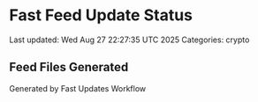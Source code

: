 # Fast Feed Update Status
Last updated: Wed Aug 27 22:27:35 UTC 2025
Categories: crypto

## Feed Files Generated

Generated by Fast Updates Workflow
